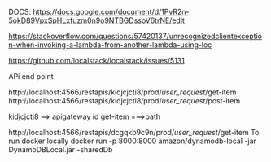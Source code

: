 DOCS: https://docs.google.com/document/d/1PvR2n-5okD89VpxSpHLxfuzm0n9o9NTBGDssoV6trNE/edit


https://stackoverflow.com/questions/57420137/unrecognizedclientexception-when-invoking-a-lambda-from-another-lambda-using-loc

https://github.com/localstack/localstack/issues/5131


APi end point

http://localhost:4566/restapis/kidjcjcti8/prod/_user_request_/get-item
http://localhost:4566/restapis/kidjcjcti8/prod/_user_request_/post-item


kidjcjcti8 ==> apigateway id
get-item ===>path


http://localhost:4566/restapis/dcgqkb9c9n/prod/_user_request_/get-item
To run docker locally
docker run -p 8000:8000 amazon/dynamodb-local -jar DynamoDBLocal.jar
 -sharedDb